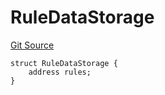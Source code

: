 # RuleDataStorage
[Git Source](https://github.com/thrackle-io/tron/blob/9006c7893599df6faee125cfb638dc80c156ce12/src/protocol/economic/ruleProcessor/RuleProcessorDiamondLib.sol)


```solidity
struct RuleDataStorage {
    address rules;
}
```

